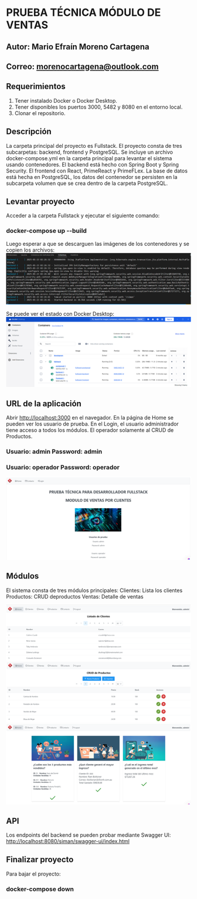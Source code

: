 # PRUEBA TÉCNICA MÓDULO DE VENTAS

## Autor: Mario Efraín Moreno Cartagena
## Correo: morenocartagena@outlook.com

## Requerimientos

1. Tener instalado Docker o Docker Desktop. 
2. Tener disponibles los puertos 3000, 5482 y 8080 en el entorno local.
3. Clonar el repositorio.

## Descripción
La carpeta principal del proyecto es Fullstack. El proyecto consta de tres subcarpetas: backend, frontend y PostgreSQL. 
Se incluye un archivo docker-compose.yml en la carpeta principal para levantar el sistema usando contenedores.
El backend está hecho con Spring Boot y Spring Security. El frontend con React, PrimeReact y PrimeFLex.
La base de datos está hecha en PostgreSQL, los datos del contenedor se persisten en la subcarpeta volumen que se
crea dentro de la carpeta PostgreSQL.

## Levantar proyecto
Acceder a la carpeta Fullstack y ejecutar el siguiente comando:
### docker-compose up --build

Luego esperar a que se descarguen las imágenes de los contenedores y se copien los archivos:
![Inicio](./screenshots/inicio.png)

Se puede ver el estado con Docker Desktop:
![Docker Desktop](./screenshots/contenedores.PNG)

## URL de la aplicación
Abrir [http://localhost:3000](http://localhost:3000) en el navegador. En la página de Home se pueden ver los usuario de prueba.
En el Login, el usuario administrador tiene acceso a todos los módulos. El operador solamente al CRUD de Productos.

### Usuario: admin  Password: admin
### Usuario: operador  Password: operador

![Home](./screenshots/home.PNG)

## Módulos
El sistema consta de tres módulos principales:
Clientes: Lista los clientes
Productos: CRUD deproductos
Ventas: Detalle de ventas

![Clientes](./screenshots/clientes.PNG)
![Productos](./screenshots/productos.PNG)
![Ventas](./screenshots/ventas.PNG)

## API
Los endpoints del backend se pueden probar mediante Swagger UI:
[http://localhost:8080/siman/swagger-ui/index.html](http://localhost:8080/siman/swagger-ui/index.html)

## Finalizar proyecto
Para bajar el proyecto:
### docker-compose down
